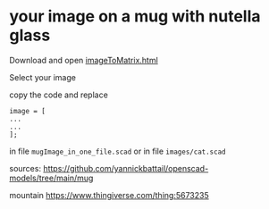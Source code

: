 # your image on a mug with nutella glass


Download and open [imageToMatrix.html](imageToMatrix.html)

Select your image

copy the code and replace
```
image = [ 
...
... 
];
```
in file `mugImage_in_one_file.scad` or  in file `images/cat.scad`

sources: https://github.com/yannickbattail/openscad-models/tree/main/mug

mountain https://www.thingiverse.com/thing:5673235
